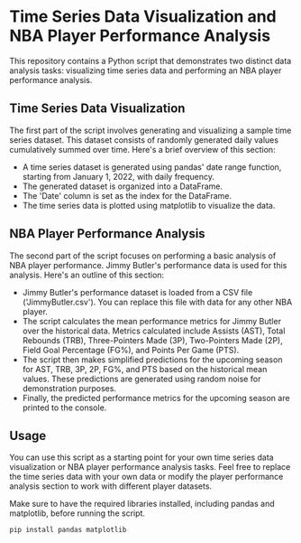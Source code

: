 # Time Series Data Visualization and NBA Player Performance Analysis

This repository contains a Python script that demonstrates two distinct data analysis tasks: visualizing time series data and performing an NBA player performance analysis.

## Time Series Data Visualization

The first part of the script involves generating and visualizing a sample time series dataset. This dataset consists of randomly generated daily values cumulatively summed over time. Here's a brief overview of this section:

- A time series dataset is generated using pandas' date range function, starting from January 1, 2022, with daily frequency.
- The generated dataset is organized into a DataFrame.
- The 'Date' column is set as the index for the DataFrame.
- The time series data is plotted using matplotlib to visualize the data.

## NBA Player Performance Analysis

The second part of the script focuses on performing a basic analysis of NBA player performance. Jimmy Butler's performance data is used for this analysis. Here's an outline of this section:

- Jimmy Butler's performance dataset is loaded from a CSV file ('JimmyButler.csv'). You can replace this file with data for any other NBA player.
- The script calculates the mean performance metrics for Jimmy Butler over the historical data. Metrics calculated include Assists (AST), Total Rebounds (TRB), Three-Pointers Made (3P), Two-Pointers Made (2P), Field Goal Percentage (FG%), and Points Per Game (PTS).
- The script then makes simplified predictions for the upcoming season for AST, TRB, 3P, 2P, FG%, and PTS based on the historical mean values. These predictions are generated using random noise for demonstration purposes.
- Finally, the predicted performance metrics for the upcoming season are printed to the console.

## Usage

You can use this script as a starting point for your own time series data visualization or NBA player performance analysis tasks. Feel free to replace the time series data with your own data or modify the player performance analysis section to work with different player datasets.

Make sure to have the required libraries installed, including pandas and matplotlib, before running the script.

```shell
pip install pandas matplotlib
